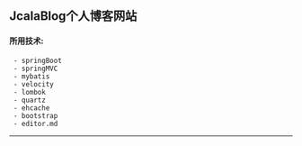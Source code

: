 ## JcalaBlog个人博客网站

#### 所用技术:
     - springBoot
     - springMVC
     - mybatis
     - velocity
     - lombok
     - quartz
     - ehcache
     - bootstrap
     - editor.md
     
---

